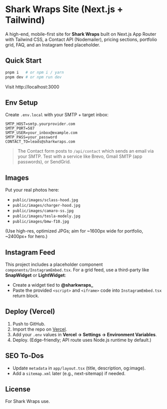 # Shark Wraps Site (Next.js + Tailwind)

A high-end, mobile-first site for **Shark Wraps** built on Next.js App Router with Tailwind CSS, a Contact API (Nodemailer), pricing sections, portfolio grid, FAQ, and an Instagram feed placeholder.

## Quick Start

```bash
pnpm i   # or npm i / yarn
pnpm dev # or npm run dev
```

Visit http://localhost:3000

## Env Setup

Create `.env.local` with your SMTP + target inbox:

```
SMTP_HOST=smtp.yourprovider.com
SMTP_PORT=587
SMTP_USER=your_inbox@example.com
SMTP_PASS=your_password
CONTACT_TO=leads@sharkwraps.com
```

> The Contact form posts to `/api/contact` which sends an email via your SMTP. Test with a service like Brevo, Gmail SMTP (app passwords), or SendGrid.

## Images

Put your real photos here:

- `public/images/sclass-hood.jpg`
- `public/images/charger-hood.jpg`
- `public/images/camaro-ss.jpg`
- `public/images/tesla-modely.jpg`
- `public/images/bmw-f10.jpg`

(Use high-res, optimized JPGs; aim for ~1600px wide for portfolio, ~2400px+ for hero.)

## Instagram Feed

This project includes a placeholder component `components/InstagramEmbed.tsx`.
For a grid feed, use a third-party like **SnapWidget** or **LightWidget**:
- Create a widget tied to **@sharkwraps_**
- Paste the provided `<script>` and `<iframe>` code into `InstagramEmbed.tsx` return block.

## Deploy (Vercel)

1. Push to GitHub.
2. Import the repo on [Vercel](https://vercel.com/).
3. Add your `.env` values in **Vercel → Settings → Environment Variables**.
4. Deploy. (Edge-friendly; API route uses Node.js runtime by default.)

## SEO To‑Dos
- Update `metadata` in `app/layout.tsx` (title, description, og:image).
- Add a `sitemap.xml` later (e.g., next-sitemap) if needed.

## License
For Shark Wraps use.
